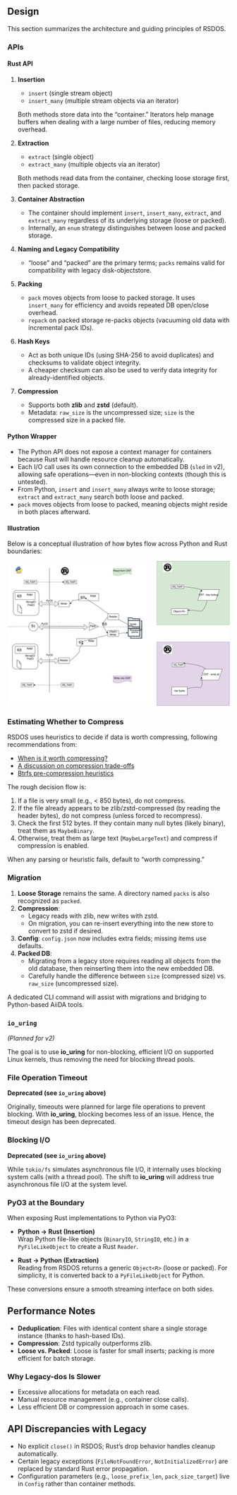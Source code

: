 ## Design

This section summarizes the architecture and guiding principles of RSDOS.

### APIs

#### Rust API

1. **Insertion**  
   - `insert` (single stream object)  
   - `insert_many` (multiple stream objects via an iterator)

   Both methods store data into the “container.” Iterators help manage buffers when dealing with a large number of files, reducing memory overhead.

2. **Extraction**  
   - `extract` (single object)  
   - `extract_many` (multiple objects via an iterator)

   Both methods read data from the container, checking loose storage first, then packed storage.

3. **Container Abstraction**  
   - The container should implement `insert`, `insert_many`, `extract`, and `extract_many` regardless of its underlying storage (loose or packed).  
   - Internally, an `enum` strategy distinguishes between loose and packed storage.

4. **Naming and Legacy Compatibility**  
   - “loose” and “packed” are the primary terms; `packs` remains valid for compatibility with legacy disk-objectstore.  

5. **Packing**  
   - `pack` moves objects from loose to packed storage. It uses `insert_many` for efficiency and avoids repeated DB open/close overhead.  
   - `repack` on packed storage re-packs objects (vacuuming old data with incremental pack IDs).

6. **Hash Keys**  
   - Act as both unique IDs (using SHA-256 to avoid duplicates) and checksums to validate object integrity.  
   - A cheaper checksum can also be used to verify data integrity for already-identified objects.

7. **Compression**  
   - Supports both **zlib** and **zstd** (default).  
   - Metadata: `raw_size` is the uncompressed size; `size` is the compressed size in a packed file.

#### Python Wrapper

- The Python API does not expose a context manager for containers because Rust will handle resource cleanup automatically.  
- Each I/O call uses its own connection to the embedded DB (`sled` in v2), allowing safe operations—even in non-blocking contexts (though this is untested).  
- From Python, `insert` and `insert_many` always write to loose storage; `extract` and `extract_many` search both loose and packed.  
- `pack` moves objects from loose to packed, meaning objects might reside in both places afterward.

#### Illustration

Below is a conceptual illustration of how bytes flow across Python and Rust boundaries:

![cross boundaries](./misc/rsdos-design.svg)

### Estimating Whether to Compress

RSDOS uses heuristics to decide if data is worth compressing, following recommendations from:
- [When is it worth compressing?](https://developer.att.com/video-optimizer/docs/best-practices/text-file-compression)  
- [A discussion on compression trade-offs](https://github.com/facebook/zstd/issues/3793#issuecomment-1765095341)
- [Btrfs pre-compression heuristics](https://btrfs.readthedocs.io/en/latest/Compression.html#pre-compression-heuristics)

The rough decision flow is:

1. If a file is very small (e.g., < 850 bytes), do not compress.  
2. If the file already appears to be zlib/zstd-compressed (by reading the header bytes), do not compress (unless forced to recompress).  
3. Check the first 512 bytes. If they contain many null bytes (likely binary), treat them as `MaybeBinary`.  
4. Otherwise, treat them as large text (`MaybeLargeText`) and compress if compression is enabled.

When any parsing or heuristic fails, default to “worth compressing.”

### Migration

1. **Loose Storage** remains the same. A directory named `packs` is also recognized as `packed`.
2. **Compression**:  
   - Legacy reads with zlib, new writes with zstd.  
   - On migration, you can re-insert everything into the new store to convert to zstd if desired.
3. **Config**: `config.json` now includes extra fields; missing items use defaults.
4. **Packed DB**:  
   - Migrating from a legacy store requires reading all objects from the old database, then reinserting them into the new embedded DB.  
   - Carefully handle the difference between `size` (compressed size) vs. `raw_size` (uncompressed size).

A dedicated CLI command will assist with migrations and bridging to Python-based AiiDA tools.

### `io_uring`

*(Planned for v2)*

The goal is to use **io_uring** for non-blocking, efficient I/O on supported Linux kernels, thus removing the need for blocking thread pools.

### File Operation Timeout

**Deprecated (see `io_uring` above)**

Originally, timeouts were planned for large file operations to prevent blocking. With **io_uring**, blocking becomes less of an issue. Hence, the timeout design has been deprecated.

### Blocking I/O

**Deprecated (see `io_uring` above)**

While `tokio/fs` simulates asynchronous file I/O, it internally uses blocking system calls (with a thread pool). The shift to **io_uring** will address true asynchronous file I/O at the system level.

### PyO3 at the Boundary

When exposing Rust implementations to Python via PyO3:

- **Python → Rust (Insertion)**  
  Wrap Python file-like objects (`BinaryIO`, `StringIO`, etc.) in a `PyFileLikeObject` to create a Rust `Reader`.

- **Rust → Python (Extraction)**  
  Reading from RSDOS returns a generic `Object<R>` (loose or packed). For simplicity, it is converted back to a `PyFileLikeObject` for Python.

These conversions ensure a smooth streaming interface on both sides.

## Performance Notes

- **Deduplication**: Files with identical content share a single storage instance (thanks to hash-based IDs).  
- **Compression**: Zstd typically outperforms zlib.  
- **Loose vs. Packed**: Loose is faster for small inserts; packing is more efficient for batch storage.

### Why Legacy-dos Is Slower

- Excessive allocations for metadata on each read.  
- Manual resource management (e.g., container close calls).  
- Less efficient DB or compression approach in some cases.

## API Discrepancies with Legacy

- No explicit `close()` in RSDOS; Rust’s drop behavior handles cleanup automatically.  
- Certain legacy exceptions (`FileNotFoundError`, `NotInitializedError`) are replaced by standard Rust error propagation.  
- Configuration parameters (e.g., `loose_prefix_len`, `pack_size_target`) live in `Config` rather than container methods.
